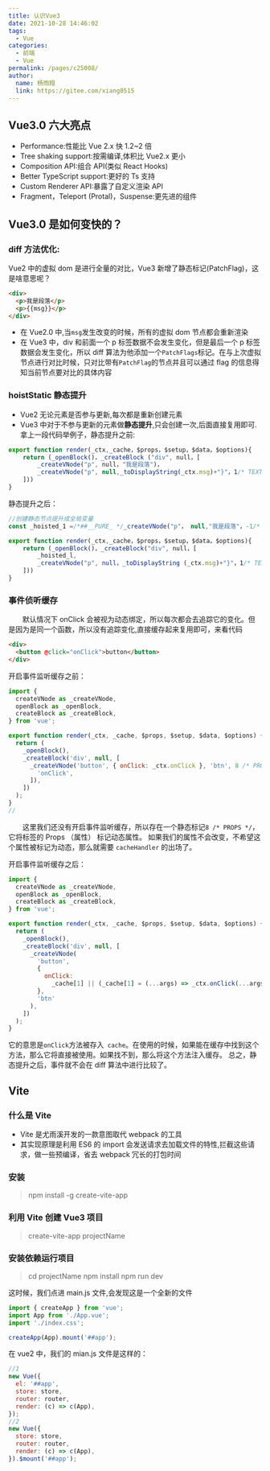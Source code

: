 ```yaml
---
title: 认识Vue3
date: 2021-10-28 14:46:02
tags:
  - Vue
categories:
  - 前端
  - Vue
permalink: /pages/c25008/
author:
  name: 杨雨翔
  link: https://gitee.com/xiang0515
---
```


## Vue3.0 六大亮点

- Performance:性能比 Vue 2.x 快 1.2~2 倍
- Tree shaking support:按需编译,体积比 Vue2.x 更小
- Composition API:组合 API(类似 React Hooks)
- Better TypeScript support:更好的 Ts 支持
- Custom Renderer API:暴露了自定义渲染 API
- Fragment，Teleport (Protal)，Suspense:更先进的组件

## Vue3.0 是如何变快的？

### diff 方法优化:

Vue2 中的虚拟 dom 是进行全量的对比，Vue3 新增了静态标记(PatchFlag)，这是啥意思呢？

```html
<div>
  <p>我是段落</p>
  <p>{{msg}}</p>
</div>
```

- 在 Vue2.0 中,当`msg`发生改变的时候，所有的虚拟 dom 节点都会重新渲染
- 在 Vue3 中，div 和前面一个 p 标签数据不会发生变化，但是最后一个 p 标签数据会发生变化，所以 diff 算法为他添加一个`PatchFlags`标记。在与上次虚拟节点进行对比时候，只对比带有`PatchFlag`的节点并且可以通过 flag 的信息得知当前节点要对比的具体内容

### hoistStatic 静态提升

- Vue2 无论元素是否参与更新,每次都是重新创建元素
- Vue3 中对于不参与更新的元素做**静态提升**,只会创建一次,后面直接复用即可.
  拿上一段代码举例子，静态提升之前:

```js
export function render(_ctx,_cache，$props，$setup，$data，$options){
    return (_openBlock()，_createBlock ("div", null，[
        _createVNode("p", null，"我是段落")，
        _createVNode("p", null,_toDisplayString(_ctx.msg)+"}"，1/* TEXT*/)
    ]))
}
```

静态提升之后：

```js
//创建静态节点提升成全局变量
const _hoisted_1 =/*##__PURE_ */_createVNode("p"， null,"我是段落"，-1/* HOISTED */)

export function render(_ctx,_cache，$props，$setup，$data，$options){
    return (_openBlock()，_createBlock("div", null，[
        _hoisted_l,
        _createVNode("p", null，_toDisplayString (_ctx.msg)+"}"，1/* TEXT*/)
    ]))
}
```

### 事件侦听缓存

&emsp;&emsp;默认情况下 onClick 会被视为动态绑定，所以每次都会去追踪它的变化。但是因为是同一个函数，所以没有追踪变化,直接缓存起来复用即可，来看代码

```html
<div>
  <button @click="onClick">button</button>
</div>
```

开启事件监听缓存之前：

```js
import {
  createVNode as _createVNode,
  openBlock as _openBlock,
  createBlock as _createBlock,
} from 'vue';

export function render(_ctx, _cache, $props, $setup, $data, $options) {
  return (
    _openBlock(),
    _createBlock('div', null, [
      _createVNode('button', { onClick: _ctx.onClick }, 'btn', 8 /* PROPS */, [
        'onClick',
      ]),
    ])
  );
}
//
```

&emsp;&emsp;这里我们还没有开启事件监听缓存，所以存在一个静态标记`8 /* PROPS */`，它将标签的 Props （属性） 标记动态属性。
如果我们的属性不会改变，不希望这个属性被标记为动态，那么就需要 `cacheHandler` 的出场了。

开启事件监听缓存之后：

```js
import {
  createVNode as _createVNode,
  openBlock as _openBlock,
  createBlock as _createBlock,
} from 'vue';

export function render(_ctx, _cache, $props, $setup, $data, $options) {
  return (
    _openBlock(),
    _createBlock('div', null, [
      _createVNode(
        'button',
        {
          onClick:
            _cache[1] || (_cache[1] = (...args) => _ctx.onClick(...args)),
        },
        'btn'
      ),
    ])
  );
}
```

它的意思是`onClick`方法被存入` cache`。在使用的时候，如果能在缓存中找到这个方法，那么它将直接被使用。如果找不到，那么将这个方法注入缓存。
总之，静态提升之后，事件就不会在 diff 算法中进行比较了。

## Vite

### 什么是 Vite

- Vite 是尤雨溪开发的一款意图取代 webpack 的工具
- 其实现原理是利用 ES6 的 import 会发送请求去加载文件的特性,拦截这些请求，做一些预编译，省去 webpack 冗长的打包时间

### 安装

> npm install -g create-vite-app

### 利用 Vite 创建 Vue3 项目

> create-vite-app projectName

### 安装依赖运行项目

> cd projectName
> npm install
> npm run dev

这时候，我们点进 main.js 文件,会发现这是一个全新的文件

```js
import { createApp } from 'vue';
import App from './App.vue';
import './index.css';

createApp(App).mount('##app');
```

在 vue2 中，我们的 mian.js 文件是这样的：

```js
//1
new Vue({
  el: '##app',
  store: store,
  router: router,
  render: (c) => c(App),
});
//2
new Vue({
  store: store,
  router: router,
  render: (c) => c(App),
}).$mount('##app');
```
